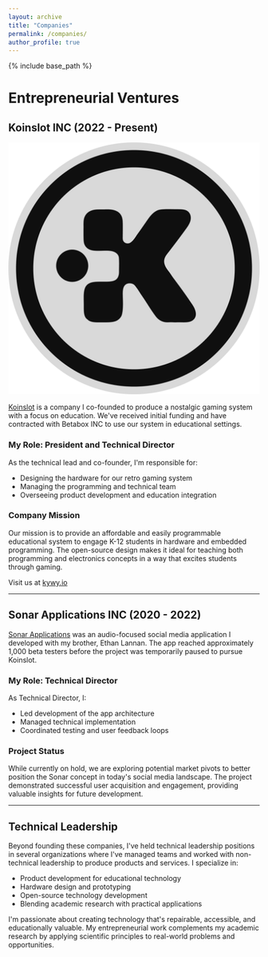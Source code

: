 ```yaml
---
layout: archive
title: "Companies"
permalink: /companies/
author_profile: true
---
```


{% include base_path %}

# Entrepreneurial Ventures

## Koinslot INC (2022 - Present)

![Koinslot Logo](/images/koinslot-logo.png)

[Koinslot](http://koinslotkywy.com) is a company I co-founded to produce a nostalgic gaming system with a focus on education. We've received initial funding and have contracted with Betabox INC to use our system in educational settings.

### My Role: President and Technical Director

As the technical lead and co-founder, I'm responsible for:
- Designing the hardware for our retro gaming system
- Managing the programming and technical team
- Overseeing product development and education integration

### Company Mission

Our mission is to provide an affordable and easily programmable educational system to engage K-12 students in hardware and embedded programming. The open-source design makes it ideal for teaching both programming and electronics concepts in a way that excites students through gaming.

Visit us at [kywy.io](http://kywy.io)

---

## Sonar Applications INC (2020 - 2022)

[Sonar Applications](https://www.sonarmobileapp.com) was an audio-focused social media application I developed with my brother, Ethan Lannan. The app reached approximately 1,000 beta testers before the project was temporarily paused to pursue Koinslot.

### My Role: Technical Director

As Technical Director, I:
- Led development of the app architecture
- Managed technical implementation
- Coordinated testing and user feedback loops

### Project Status

While currently on hold, we are exploring potential market pivots to better position the Sonar concept in today's social media landscape. The project demonstrated successful user acquisition and engagement, providing valuable insights for future development.

---

## Technical Leadership

Beyond founding these companies, I've held technical leadership positions in several organizations where I've managed teams and worked with non-technical leadership to produce products and services. I specialize in:

- Product development for educational technology
- Hardware design and prototyping
- Open-source technology development
- Blending academic research with practical applications

I'm passionate about creating technology that's repairable, accessible, and educationally valuable. My entrepreneurial work complements my academic research by applying scientific principles to real-world problems and opportunities.
